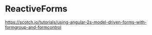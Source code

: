 # ReactiveForms
https://scotch.io/tutorials/using-angular-2s-model-driven-forms-with-formgroup-and-formcontrol

